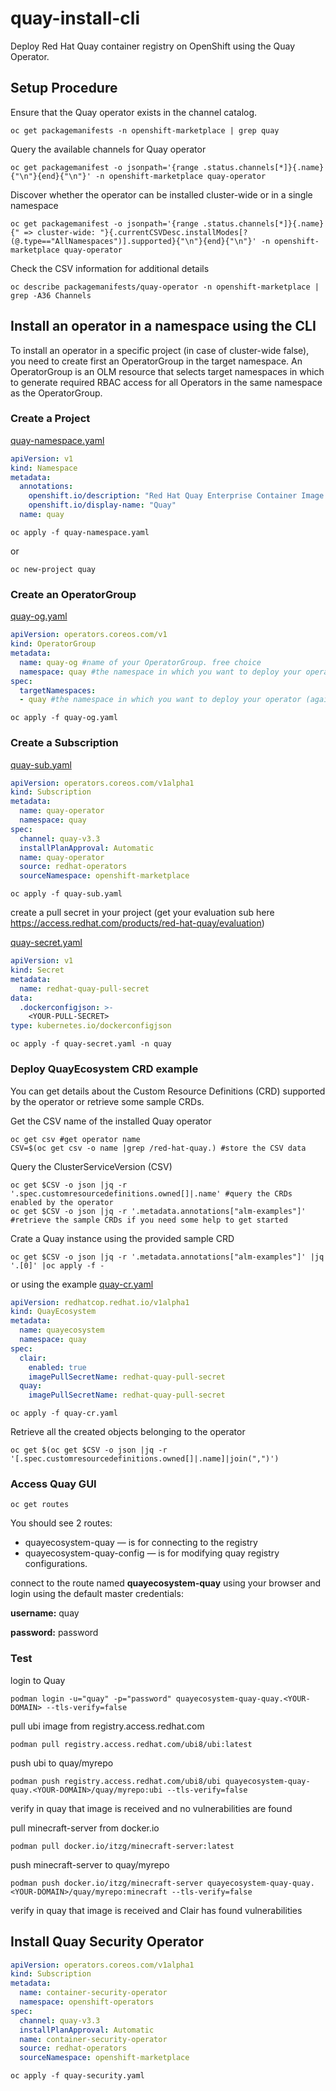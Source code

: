 # quay-install-cli
Deploy Red Hat Quay container registry on OpenShift using the Quay Operator.

## Setup Procedure

Ensure that the Quay operator exists in the channel catalog.
```shell script
oc get packagemanifests -n openshift-marketplace | grep quay
```

Query the available channels for Quay operator
```shell script
oc get packagemanifest -o jsonpath='{range .status.channels[*]}{.name}{"\n"}{end}{"\n"}' -n openshift-marketplace quay-operator
```

Discover whether the operator can be installed cluster-wide or in a single namespace
```shell script
oc get packagemanifest -o jsonpath='{range .status.channels[*]}{.name}{" => cluster-wide: "}{.currentCSVDesc.installModes[?(@.type=="AllNamespaces")].supported}{"\n"}{end}{"\n"}' -n openshift-marketplace quay-operator
```

Check the CSV information for additional details
```shell script
oc describe packagemanifests/quay-operator -n openshift-marketplace | grep -A36 Channels
```

## Install an operator in a namespace using the CLI

To install an operator in a specific project (in case of cluster-wide false), you need to create first an OperatorGroup in the target namespace. An OperatorGroup is an OLM resource that selects target namespaces in which to generate required RBAC access for all Operators in the same namespace as the OperatorGroup.

### Create a Project
[quay-namespace.yaml](quay-namespace.yaml)
```yaml
apiVersion: v1
kind: Namespace
metadata:
  annotations:
    openshift.io/description: "Red Hat Quay Enterprise Container Image Repository"
    openshift.io/display-name: "Quay"
  name: quay
```
```shell script
oc apply -f quay-namespace.yaml
```
or
```shell script
oc new-project quay
```

### Create an OperatorGroup
[quay-og.yaml](quay-og.yaml)
```yaml
apiVersion: operators.coreos.com/v1
kind: OperatorGroup
metadata:
  name: quay-og #name of your OperatorGroup. free choice
  namespace: quay #the namespace in which you want to deploy your operator
spec:
  targetNamespaces:
  - quay #the namespace in which you want to deploy your operator (again)
```
```shell script
oc apply -f quay-og.yaml
```

### Create a Subscription
[quay-sub.yaml](quay-sub.yaml)
```yaml
apiVersion: operators.coreos.com/v1alpha1
kind: Subscription
metadata:
  name: quay-operator
  namespace: quay
spec:
  channel: quay-v3.3
  installPlanApproval: Automatic
  name: quay-operator
  source: redhat-operators
  sourceNamespace: openshift-marketplace
```
```shell script
oc apply -f quay-sub.yaml
```
create a pull secret in your project (get your evaluation sub here https://access.redhat.com/products/red-hat-quay/evaluation)

[quay-secret.yaml](quay-secret.yaml)
```yaml
apiVersion: v1
kind: Secret
metadata:
  name: redhat-quay-pull-secret
data:
  .dockerconfigjson: >-
    <YOUR-PULL-SECRET>
type: kubernetes.io/dockerconfigjson
```
```shell script
oc apply -f quay-secret.yaml -n quay
```

### Deploy QuayEcosystem CRD example

You can get details about the Custom Resource Definitions (CRD) supported by the operator or retrieve some sample CRDs.

Get the CSV name of the installed Quay operator
```shell script
oc get csv #get operator name
CSV=$(oc get csv -o name |grep /red-hat-quay.) #store the CSV data
```
Query the ClusterServiceVersion (CSV)
```shell script
oc get $CSV -o json |jq -r '.spec.customresourcedefinitions.owned[]|.name' #query the CRDs enabled by the operator
oc get $CSV -o json |jq -r '.metadata.annotations["alm-examples"]' #retrieve the sample CRDs if you need some help to get started
```
Crate a Quay instance using the provided sample CRD
```shell script
oc get $CSV -o json |jq -r '.metadata.annotations["alm-examples"]' |jq '.[0]' |oc apply -f -
```
or using the example [quay-cr.yaml](quay-cr.yaml)
```yaml
apiVersion: redhatcop.redhat.io/v1alpha1
kind: QuayEcosystem
metadata:
  name: quayecosystem
  namespace: quay
spec:
  clair:
    enabled: true
    imagePullSecretName: redhat-quay-pull-secret
  quay:
    imagePullSecretName: redhat-quay-pull-secret
```
```shell script
oc apply -f quay-cr.yaml
```

Retrieve all the created objects belonging to the operator
```shell script
oc get $(oc get $CSV -o json |jq -r '[.spec.customresourcedefinitions.owned[]|.name]|join(",")')
```

### Access Quay GUI
```shell script
oc get routes
```
You should see 2 routes:
- quayecosystem-quay — is for connecting to the registry
- quayecosystem-quay-config — is for modifying quay registry configurations.

connect to the route named **quayecosystem-quay** using your browser
and login using the default master credentials:

**username:** quay 

**password:** password

### Test
login to Quay
```shell script
podman login -u="quay" -p="password" quayecosystem-quay-quay.<YOUR-DOMAIN> --tls-verify=false
```
pull ubi image from registry.access.redhat.com
```shell script
podman pull registry.access.redhat.com/ubi8/ubi:latest
```
push ubi to quay/myrepo 
```shell script
podman push registry.access.redhat.com/ubi8/ubi quayecosystem-quay-quay.<YOUR-DOMAIN>/quay/myrepo:ubi --tls-verify=false
```
verify in quay that image is received and no vulnerabilities are found

pull minecraft-server from docker.io
```shell script
podman pull docker.io/itzg/minecraft-server:latest
```
push minecraft-server to quay/myrepo
```shell script
podman push docker.io/itzg/minecraft-server quayecosystem-quay-quay.<YOUR-DOMAIN>/quay/myrepo:minecraft --tls-verify=false
```
verify in quay that image is received and Clair has found vulnerabilities


## Install Quay Security Operator

```yaml
apiVersion: operators.coreos.com/v1alpha1
kind: Subscription
metadata:
  name: container-security-operator
  namespace: openshift-operators
spec:
  channel: quay-v3.3
  installPlanApproval: Automatic
  name: container-security-operator
  source: redhat-operators
  sourceNamespace: openshift-marketplace
```
```shell script
oc apply -f quay-security.yaml
```